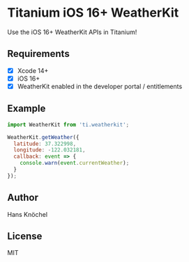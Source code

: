 # Titanium iOS 16+ WeatherKit

Use the iOS 16+ WeatherKit APIs in Titanium!

## Requirements

- [x] Xcode 14+
- [x] iOS 16+
- [x] WeatherKit enabled in the developer portal / entitlements

## Example

```js
import WeatherKit from 'ti.weatherkit';

WeatherKit.getWeather({
  latitude: 37.322998,
  longitude: -122.032181,
  callback: event => {
    console.warn(event.currentWeather);
  }
});
```

## Author

Hans Knöchel

## License

MIT

